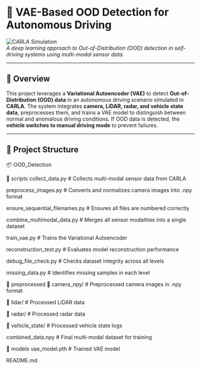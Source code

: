 # 🚗 VAE-Based OOD Detection for Autonomous Driving

![CARLA Simulation](https://upload.wikimedia.org/wikipedia/commons/3/36/CARLA_Simulator.png)  
*A deep learning approach to Out-of-Distribution (OOD) detection in self-driving systems using multi-modal sensor data.*

---

## 📌 Overview
This project leverages a **Variational Autoencoder (VAE)** to detect **Out-of-Distribution (OOD) data** in an autonomous driving scenario simulated in **CARLA**. The system integrates **camera, LiDAR, radar, and vehicle state data**, preprocesses them, and trains a VAE model to distinguish between normal and anomalous driving conditions. If OOD data is detected, the **vehicle switches to manual driving mode** to prevent failures.

---

## 📂 Project Structure

📦 OOD_Detection 

📁 scripts 
  collect_data.py # Collects multi-modal sensor data from CARLA 

  preprocess_images.py # Converts and normalizes camera images into .npy format 

  ensure_sequential_filenames.py # Ensures all files are numbered correctly 

  combine_multimodal_data.py # Merges all sensor modalities into a single dataset 

  train_vae.py # Trains the Variational Autoencoder 

  reconstruction_test.py # Evaluates model reconstruction performance 

  debug_file_check.py # Checks dataset integrity across all levels 

  missing_data.py # Identifies missing samples in each level 

📁 preprocessed 
 📁 camera_npy/ # Preprocessed camera images in .npy format 

 📁 lidar/ # Processed LiDAR data

 📁 radar/ # Processed radar data 

 📁 vehicle_state/ # Processed vehicle state logs

 combined_data.npy # Final multi-modal dataset for training 

📁 models 
vae_model.pth # Trained VAE model 

  README.md
